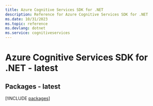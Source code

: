 ```yaml
---
title: Azure Cognitive Services SDK for .NET
description: Reference for Azure Cognitive Services SDK for .NET
ms.date: 10/31/2023
ms.topic: reference
ms.devlang: dotnet
ms.service: cognitiveservices
---
```

# Azure Cognitive Services SDK for .NET - latest
## Packages - latest
[!INCLUDE [packages](cognitive-services-index.md)]